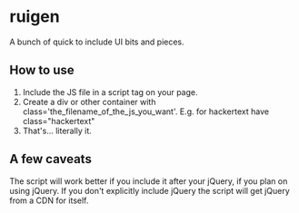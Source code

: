# ruigen
A bunch of quick to include UI bits and pieces.
## How to use
1. Include the JS file in a script tag on your page. 
2. Create a div or other container with class='the_filename_of_the_js_you_want'. E.g. for hackertext have class="hackertext"
3. That's... literally it. 
## A few caveats
The script will work better if you include it after your jQuery, if you plan on using jQuery. If you don't explicitly include jQuery the script will get jQuery from a CDN for itself.

